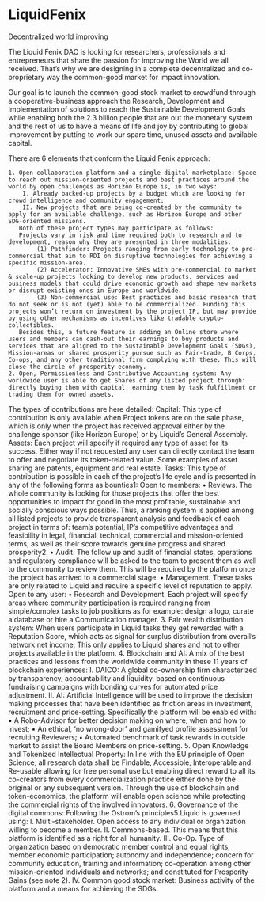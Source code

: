 # LiquidFenix
 Decentralized world improving

The Liquid Fenix DAO is looking for researchers, professionals and entrepreneurs that share the passion for improving the World we all received. That’s why we are designing in a complete decentralized and co-proprietary way the common-good market for impact innovation.

Our goal is to launch the common-good stock market to crowdfund through a cooperative-business approach the Research, Development and Implementation of solutions to reach the Sustainable Development Goals while enabling both the 2.3 billion people that are out the monetary system and the rest of us to have a means of life and joy by contributing to global improvement by putting to work our spare time, unused assets and available capital.

There are 6 elements that conform the Liquid Fenix approach:

    1. Open collaboration platform and a single digital marketplace: Space to reach out mission-oriented projects and best practices around the world by open challenges as Horizon Europe is, in two ways:
        I. Already backed-up projects by a budget which are looking for crowd intelligence and community engagement;
        II. New projects that are being co-created by the community to apply for an available challenge, such as Horizon Europe and other SDG-oriented missions.
       Both of these project types may participate as follows:
       Projects vary in risk and time required both to research and to development, reason why they are presented in three modalities:
            (1) Pathfinder: Projects ranging from early technology to pre-commercial that aim to RDI on disruptive technologies for achieving a specific mission-area.
            (2) Accelerator: Innovative SMEs with pre-commercial to market & scale-up projects looking to develop new products, services and business models that could drive economic growth and shape new markets or disrupt existing ones in Europe and worldwide. 
            (3) Non-commercial use: Best practices and basic research that do not seek or is not (yet) able to be commercialized. Funding this projects won’t return on investment by the project IP, but may provide by using other mechanisms as incentives like tradable crypto-collectibles.
       Besides this, a future feature is adding an Online store where users and members can cash-out their earnings to buy products and services that are aligned to the Sustainable Development Goals (SDGs), Mission-areas or shared prosperity pursue such as Fair-trade, B Corps, Co-ops, and any other traditional firm complying with these. This will close the circle of prosperity economy.
    2. Open, Permissionless and Contributive Accounting system: Any worldwide user is able to get Shares of any listed project through: directly buying them with capital, earning them by task fulfillment or trading them for owned assets.	
The types of contributions are here detailed:
Capital: This type of contribution is only available when Project tokens are on the sale phase, which is only when the project has received approval either by the challenge sponsor (like Horizon Europe) or by Liquid’s General Assembly.
Assets:  Each project will specify if required any type of asset for its success. Either way if not requested any user can directly contact the team to offer and negotiate its token-related value. Some examples of asset sharing are patents, equipment and real estate.
Tasks: This type of contribution is possible in each of the project’s life cycle and is presented in any of the following forms as bounties1:
Open to members:
    • Reviews.  The whole community is looking for those projects that offer the best opportunities to impact for good in the most profitable, sustainable and socially conscious ways possible. Thus, a ranking system is applied among all listed projects to provide transparent analysis and feedback of each project in terms of: team’s potential, IP’s competitive advantages and feasibility in legal, financial, technical, commercial and mission-oriented terms, as well as their score towards genuine progress and shared prosperity2.
    • Audit. The follow up and audit of financial states, operations and regulatory compliance will be asked to the team to present them as well to the community to review them. This will be required by the platform once the project has arrived to a commercial stage.
    • Management. These tasks are only related to Liquid and require a specific level of reputation to apply.
Open to any user:
    • Research and Development. Each project will specify areas where community participation is required ranging from simple/complex tasks to job positions as for example: design a logo, curate a database or hire a Communication manager.
    3. Fair wealth distribution system: When users participate in Liquid tasks they get rewarded with a Reputation Score, which acts as signal for surplus distribution from overall’s network net income. This only applies to Liquid shares and not to other projects available in the platform.
    4. Blockchain and AI: A mix of the best practices and lessons from the worldwide community in these 11 years of blockchain experiences:
        I. DAICO: A global co-ownership firm characterized by transparency, accountability and liquidity, based on continuous fundraising campaigns with bonding curves for automated price adjustment.
        II. AI: Artificial Intelligence will be used to improve the decision making processes that have been identified as friction areas in investment, recruitment and price-setting. Specifically the platform will be enabled with:
            ▪ A Robo-Advisor for better decision making on where, when and how to invest;
            ▪ An ethical, ‘no wrong-door’ and gamifyed profile assessment for recruiting Reviewers;
            ▪ Automated benchmark of task rewards in outside market to assist the Board Members on price-setting.
    5. Open Knowledge and Tokenized Intellectual Property: In line with the EU principle of Open Science, all research data shall be Findable, Accessible, Interoperable and Re-usable allowing for free personal use but enabling direct reward to all its co-creators from every commercialization practice either done by the original or any subsequent version.
       Through the use of blockchain and token-economics, the platform will enable open science while protecting the commercial rights of the involved innovators. 
    6. Governance of the digital commons: Following the Ostrom’s principles5 Liquid is governed using:
        I. Multi-stakeholder. Open access to any individual or organization willing to become a member.
        II. Commons-based. This means that this platform is identified as a right for all humanity.
        III. Co-Op. Type of organization based on democratic member control and equal rights; member economic participation; autonomy and independence; concern for community education, training and information; co-operation among other mission-oriented individuals and networks; and constituted for Prosperity Gains (see note 2).
        IV. Common good stock market: Business activity of the platform and a means for achieving the SDGs.
